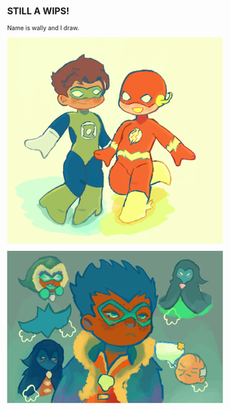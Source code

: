 ## STILL A WIPS!

Name is wally and I draw.

![alt text](https://github.com/Wallywestz/Wallywestz/blob/86d2d700fcc56079ca3705c72397e376a0cba488/Untitled58_Restored_20250816133940.png)

![alt text](https://github.com/Wallywestz/Wallywestz/blob/86d2d700fcc56079ca3705c72397e376a0cba488/Untitled74_20250914073234.png)
